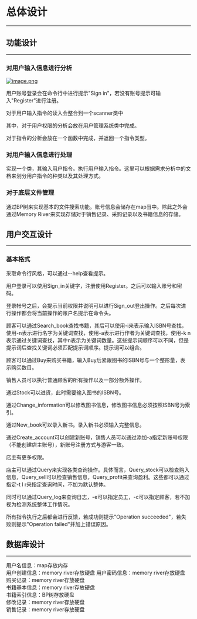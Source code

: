 # 总体设计

-------

## 功能设计

-------

### 对用户输入信息进行分析

[![image.png](https://i.postimg.cc/wxX6SkTX/image.png)](https://postimg.cc/XXvS5d5q)

用户账号登录会在命令行中进行提示"Sign in"，若没有账号提示可输入"Register"进行注册。

对于用户输入指令的读入会整合到一个scanner类中

其中，对于用户权限的分析会放在用户管理系统类中完成。

对于指令的分析会放在一个函数中完成，并返回一个指令类型。

### 对用户输入信息进行处理

实现一个类，其输入用户指令。执行用户输入指令。这里可以根据需求分析中的文档来划分用户指令的种类以及其处理方式。

### 对于底层文件管理

通过BP树来实现基本的文件搜索功能。账号信息会储存在map当中。除此之外会通过Memory River来实现存储对于销售记录、采购记录以及书籍信息的存储。  

## 用户交互设计

-------

### 基本格式

采取命令行风格，可以通过--help查看提示。

用户登录可以使用Sign_in关键字，注册使用Register。之后可以输入账号和密码。

登录帐号之后，会提示当前权限并说明可以进行Sign_out登出操作。之后每次进行操作都会将当前操作的账户名提示在命令头。

顾客可以通过Search_book查找书籍，其后可以使用-i来表示输入ISBN号查找，使用-n表示进行名字为关键词查找，使用-a表示进行作者为关键词查找，使用-k n表示通过关键词查找，其中n表示为关键词数量。这些提示词顺序可以不同，但是提示词后查找关键词必须匹配提示词顺序。提示词可以组合。  

顾客可以通过Buy来购买书籍，输入Buy后紧跟图书的ISBN号与一个整形量，表
示购买数目。

销售人员可以执行普通顾客的所有操作以及一部分额外操作。

通过Stock可以进货，此时需要输入图书的ISBN号。

通过Change_information可以修改图书信息，修改图书信息必须按照ISBN号为索引。

通过New_book可以录入新书。录入新书必须输入完整信息。

通过Create_account可以创建新账号，销售人员可以通过添加-a指定新账号权限（不能创建店主账号），新账号注册方式与游客一致。

店主有更多权限。  

店主可以通过Query来实现各类查询操作。具体而言，Query_stock可以检查购入信息，Query_sell可以检查销售信息，Query_profit来查询盈利。这些都可以通过指定-t l r来指定查询时间，不加为默认整体。

同时可以通过Query_log来查询日志，-e可以指定员工，-c可以指定顾客，若不加视为检测系统整体工作情况。

所有指令执行之后都会进行反馈，若成功则提示"Operation succeeded"，若失败则提示"Operation failed"并加上错误原因。

## 数据库设计

-------

用户名信息：map存放内存  
用户创建信息：memory river存放硬盘
用户密码信息：memory river存放硬盘  
购买记录：memory river存放硬盘  
书籍基本信息：memory river存放硬盘  
书籍索引信息：BP树存放硬盘  
修改记录：memory river存放硬盘  
销售记录：memory river存放硬盘

